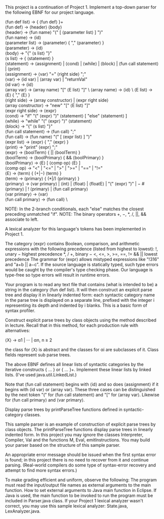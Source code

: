 This project is a continuation of Project 1. Implement a top-down parser for the following EBNF for our project language. 

 ⟨fun def list⟩ → { ⟨fun def⟩ }+ \
 ⟨fun def⟩ → ⟨header⟩ ⟨body⟩ \
 ⟨header⟩ → ⟨fun name⟩ "(" [ ⟨parameter list⟩ ] ")" \
 ⟨fun name⟩ → ⟨id⟩ \
 ⟨parameter list⟩ → ⟨parameter⟩ { "," ⟨parameter⟩ } \
 ⟨parameter⟩ → ⟨id⟩ \
 ⟨body⟩ → "{" ⟨s list⟩ "}" \
 ⟨s list⟩ → { ⟨statement⟩ } \
 ⟨statement⟩ → ⟨assignment⟩ | ⟨cond⟩ | ⟨while⟩ | ⟨block⟩ | ⟨fun call statement⟩ | ⟨print⟩ \
 ⟨assignment⟩ → ⟨var⟩ "=" ⟨right side⟩ ";" \
 ⟨var⟩ → ⟨id var⟩ | ⟨array var⟩ | "returnVal" \
 ⟨id var⟩ → ⟨id⟩ \
 ⟨array var⟩ → ⟨array name⟩ "[" ⟨E list⟩ "]" \ 
 ⟨array name⟩ → ⟨id⟩ \ 
 ⟨E list⟩ → ⟨E⟩ { "," ⟨E⟩ } \
 ⟨right side⟩ → ⟨array constructor⟩ | ⟨expr right side⟩ \
 ⟨array constructor⟩ → "new" "[" ⟨E list⟩ "]" \
 ⟨expr right side⟩ → ⟨expr⟩ \
 ⟨cond⟩ → "if" "(" ⟨expr⟩ ")" ⟨statement⟩ [ "else" ⟨statement⟩ ] \
 ⟨while⟩ → "while" "(" ⟨expr⟩ ")" ⟨statement⟩ \
 ⟨block⟩ → "{" ⟨s list⟩ "}" \
 ⟨fun call statement⟩ → ⟨fun call⟩ ";" \
 ⟨fun call⟩ → ⟨fun name⟩ "(" [ ⟨expr list⟩ ] ")" \
 ⟨expr list⟩ → ⟨expr⟩ { "," ⟨expr⟩ } \
 ⟨print⟩ → "print" ⟨expr⟩ ";" \
 ⟨expr⟩ → ⟨boolTerm⟩ { || ⟨boolTerm⟩ } \
 ⟨boolTerm⟩ → ⟨boolPrimary⟩ { && ⟨boolPrimary⟩ } \
 ⟨boolPrimary⟩ → ⟨E⟩ [ ⟨comp op⟩ ⟨E⟩ ] \
 ⟨comp op⟩ → "<" | "<=" | ">" | ">=" | "==" | "!=" \
 ⟨E⟩ → ⟨term⟩ { (+|−) ⟨term⟩ } \
 ⟨term⟩ → ⟨primary⟩ { (*|/) ⟨primary⟩ } \
 ⟨primary⟩ → ⟨var primary⟩ | ⟨int⟩ | ⟨float⟩ | ⟨floatE⟩ | "(" ⟨expr⟩ ")" | − # ⟨primary⟩ | ! ⟨primary⟩ | ⟨fun call primary⟩ \
 ⟨var primary⟩ → ⟨var⟩ \
 ⟨fun call primary⟩ → ⟨fun call⟩ \

NOTE: In the 2-branch conditionals, each "else" matches the closest preceding unmatched "if". 
NOTE: The binary operators +, −, *, /, ||, && associate to left. 

A lexical analyzer for this language's tokens has been implemented in Project 1. 

The category ⟨expr⟩ contains Boolean, comparison, and arithmetic expressions with the following precedence (listed from highest to lowest):
  !, unary −    highest precedence
  *, /
  +, binary −
  <, <=, >, >=, ==, !=
  &&
  ||      lowest precedence
The grammar for ⟨expr⟩ allows mistyped expressions like "!316" and "a+b || a−c". If the source language is statically typed, such type errors would be caught by the compiler's type checking phase. Our language is type-free so type errors will result in runtime errors. 

Your program is to read any text file that contains (what is intended to be) a string in the category ⟨fun def list⟩. It will then construct an explicit parse tree and display it in linearly indented form: each syntactic category name in the parse tree is displayed on a separate line, prefixed with the integer i representing its depth and indented by i blanks. This is a basic form of syntax profiler. 

Construct explicit parse trees by class objects using the method described in lecture. Recall that in this method, for each production rule with alternatives: 

   ⟨X⟩ → α1 | ··· | αn,    n ≥ 2 

the class for ⟨X⟩ is abstract and the classes for αi are subclasses of it. Class fields represent sub parse trees. 

The above EBNF defines all linear lists of syntactic categories by the iterative constructs { … } or { … }+. Implement these linear lists by linked lists. (I've used java.util.LinkedList.) 

Note that ⟨fun call statement⟩ begins with ⟨id⟩ and so does ⟨assignment⟩ if it begins with ⟨id var⟩ or ⟨array var⟩. These three cases can be distinguished by the next token "(" for ⟨fun call statement⟩ and "[" for ⟨array var⟩. Likewise for ⟨fun call primary⟩ and ⟨var primary⟩. 

Display parse trees by printParseTree functions defined in syntactic-category classes. 

This sample parser is an example of construction of explicit parse trees by class objects. The printParseTree functions display parse trees in linearly indented form. In this project you may ignore the classes Interpreter, Compiler, Val and the functions M, Eval, emitInstructions. You may build your parser based on the structure of this sample parser. 

An appropriate error message should be issued when the first syntax error is found; in this project there is no need to recover from it and continue parsing. (Real-world compilers do some type of syntax-error recovery and attempt to find more syntax errors.) 

To make grading efficient and uniform, observe the following:
The program must read the input/output file names as external arguments to the main function. How to set external arguments to Java main function in Eclipse.
If Java is used, the main function to be invoked to run the program must be included in Parser.java class.
If your Project 1 lexical analyzer wasn't correct, you may use this sample lexical analyzer: State.java, LexAnalyzer.java. 

